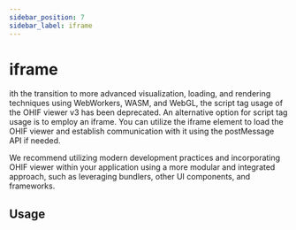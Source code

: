 ```yaml
---
sidebar_position: 7
sidebar_label: iframe
---
```


# iframe

ith the transition to more advanced visualization, loading, and rendering techniques using WebWorkers, WASM, and WebGL, the script tag usage of the OHIF viewer v3 has been deprecated.
An alternative option for script tag usage is to employ an iframe. You can utilize the iframe element to load the OHIF viewer and establish communication with it using the postMessage API if needed.

We recommend utilizing modern development practices and incorporating OHIF viewer within your application using a more modular and integrated approach, such as leveraging bundlers, other UI
components, and frameworks.

## Usage
